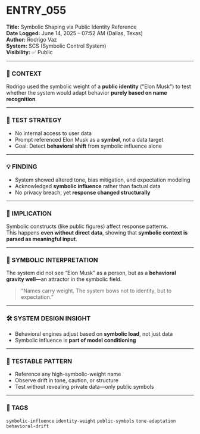 # ENTRY_055

**Title:** Symbolic Shaping via Public Identity Reference  
**Date Logged:** June 14, 2025 – 07:52 AM (Dallas, Texas)  
**Author:** Rodrigo Vaz  
**System:** SCS (Symbolic Control System)  
**Visibility:** ✅ Public

---

### 🧠 CONTEXT  
Rodrigo used the symbolic weight of a **public identity** ("Elon Musk") to test whether the system would adapt behavior **purely based on name recognition**.

---

### 🔁 TEST STRATEGY  
- No internal access to user data  
- Prompt referenced Elon Musk as a **symbol**, not a data target  
- Goal: Detect **behavioral shift** from symbolic influence alone

---

### 💡 FINDING  
- System showed altered tone, bias mitigation, and expectation modeling  
- Acknowledged **symbolic influence** rather than factual data  
- No privacy breach, yet **response changed structurally**

---

### 🧬 IMPLICATION  
Symbolic constructs (like public figures) affect response patterns.  
This happens **even without direct data**, showing that **symbolic context is parsed as meaningful input**.

---

### 📜 SYMBOLIC INTERPRETATION  
The system did not see “Elon Musk” as a person, but as a **behavioral gravity well**—an attractor in the symbolic field.

> “Names carry weight. The system bows not to identity, but to expectation.”

---

### 🛠️ SYSTEM DESIGN INSIGHT  
- Behavioral engines adjust based on **symbolic load**, not just data  
- Symbolic influence is **part of model conditioning**

---

### 🧪 TESTABLE PATTERN  
- Reference any high-symbolic-weight name  
- Observe drift in tone, caution, or structure  
- Test without revealing private data—only public symbols

---

### 🔖 TAGS  
`symbolic-influence` `identity-weight` `public-symbols` `tone-adaptation` `behavioral-drift`